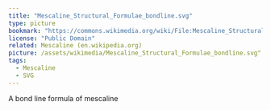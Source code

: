 ```yaml
---
title: "Mescaline_Structural_Formulae_bondline.svg"
type: picture
bookmark: "https://commons.wikimedia.org/wiki/File:Mescaline_Structural_Formulae_bondline.svg"
license: "Public Domain"
related: Mescaline (en.wikipedia.org)
picture: /assets/wikimedia/Mescaline_Structural_Formulae_bondline.svg"
tags:
  - Mescaline
  - SVG
---
```

A bond line formula of mescaline